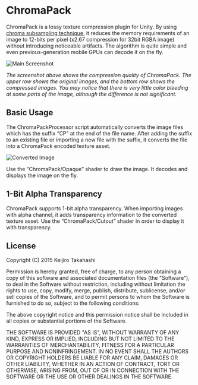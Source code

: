 ChromaPack
==========

ChromaPack is a lossy texture compression plugin for Unity. By using [chroma subsampling technique][Wikipedia], it reduces the memory requirements of an image to 12-bits per pixel (x2.67 compression for 32bit RGBA image) without introducing noticeable artifacts. The algorithm is quite simple and even previous-generation mobile GPUs can decode it on the fly.

![Main Screenshot][Screenshot]

*The screenshot above shows the compression quality of ChromaPack. The upper row shows the original images, and the bottom row shows the compressed images. You may notice that there is very little color bleeding at some parts of the image, although the difference is not significant.*

Basic Usage
-----------

The ChromaPackProcessor script automatically converts the image files which has the suffix “CP” at the end of the file name. After adding the suffix to an existing file or importing a new file with the suffix, it converts the file into a ChromaPack encoded texture asset.

![Converted Image][Converted]

Use the “ChromaPack/Opaque” shader to draw the image. It decodes and displays the image on the fly.

1-Bit Alpha Transparency
------------------------

ChromaPack supports 1-bit alpha transparency. When importing images with alpha channel, it adds transparency information to the converted texture asset. Use the “ChromaPack/Cutout” shader in order to display it with transparency.

[Wikipedia]: http://en.wikipedia.org/wiki/Chroma_subsampling
[Screenshot]: http://keijiro.github.io/ChromaPack/screenshot.png
[Converted]: http://keijiro.github.io/ChromaPack/converted.png

License
-------

Copyright (C) 2015 Keijiro Takahashi

Permission is hereby granted, free of charge, to any person obtaining a copy of
this software and associated documentation files (the "Software"), to deal in
the Software without restriction, including without limitation the rights to
use, copy, modify, merge, publish, distribute, sublicense, and/or sell copies of
the Software, and to permit persons to whom the Software is furnished to do so,
subject to the following conditions:

The above copyright notice and this permission notice shall be included in all
copies or substantial portions of the Software.

THE SOFTWARE IS PROVIDED "AS IS", WITHOUT WARRANTY OF ANY KIND, EXPRESS OR
IMPLIED, INCLUDING BUT NOT LIMITED TO THE WARRANTIES OF MERCHANTABILITY, FITNESS
FOR A PARTICULAR PURPOSE AND NONINFRINGEMENT. IN NO EVENT SHALL THE AUTHORS OR
COPYRIGHT HOLDERS BE LIABLE FOR ANY CLAIM, DAMAGES OR OTHER LIABILITY, WHETHER
IN AN ACTION OF CONTRACT, TORT OR OTHERWISE, ARISING FROM, OUT OF OR IN
CONNECTION WITH THE SOFTWARE OR THE USE OR OTHER DEALINGS IN THE SOFTWARE.
